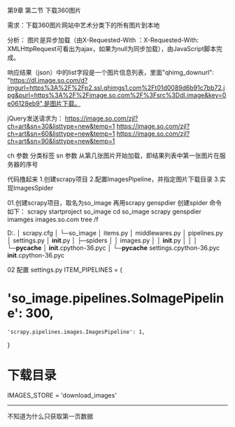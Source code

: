 第9章 第二节 下载360图片

需求：下载360图片网站中艺术分类下的所有图片到本地

分析：
图片是异步加载（由X-Requested-With ：X-Requested-With: XMLHttpRequest可看出为ajax，如果为null为同步加载），由JavaScript脚本完成。

响应结果（json）中的list字段是一个图片信息列表，里面"qhimg_downurl": "https://dl.image.so.com/d?imgurl=https%3A%2F%2Fp2.ssl.qhimgs1.com%2Ft01d0089d6b91c7bb72.jpg&purl=https%3A%2F%2Fimage.so.com%2F%3Fsrc%3Ddl.image&key=0e06128eb9",是图片下载。

jQuery发送请求为：
https://image.so.com/zjl?ch=art&sn=30&listtype=new&temp=1
https://image.so.com/zjl?ch=art&sn=60&listtype=new&temp=1
https://image.so.com/zjl?ch=art&sn=90&listtype=new&temp=1

ch 参数 分类标签
sn 参数 从第几张图片开始加载，即结果列表中第一张图片在服务器的序号

代码撸起来
1.创建scrapy项目
2.配置ImagesPipeline，并指定图片下载目录
3.实现ImagesSpider

01.创建scrapy项目，取名为so_image 再用scrapy genspdier 创建spider
命令如下：
scrapy startproject so_image
cd so_image
scrapy genspdier imamges images.so.com
tree /f

D:.
│  scrapy.cfg
│
└─so_image
    │  items.py
    │  middlewares.py
    │  pipelines.py
    │  settings.py
    │  __init__.py
    │
    ├─spiders
    │  │  images.py
    │  │  __init__.py
    │  │
    │  └─__pycache__
    │          __init__.cpython-36.pyc
    │
    └─__pycache__
            settings.cpython-36.pyc
            __init__.cpython-36.pyc

02 配置 settings.py
ITEM_PIPELINES = {
   # 'so_image.pipelines.SoImagePipeline': 300,
    'scrapy.pipelines.images.ImagesPipeline': 1,
}
# 下载目录
IMAGES_STORE = 'download_images'

----------
不知道为什么只获取第一页数据



